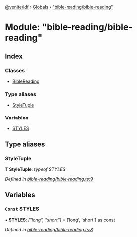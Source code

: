 [@venite/ldf](../README.md) › [Globals](../globals.md) › ["bible-reading/bible-reading"](_bible_reading_bible_reading_.md)

# Module: "bible-reading/bible-reading"

## Index

### Classes

* [BibleReading](../classes/_bible_reading_bible_reading_.biblereading.md)

### Type aliases

* [StyleTuple](_bible_reading_bible_reading_.md#styletuple)

### Variables

* [STYLES](_bible_reading_bible_reading_.md#const-styles)

## Type aliases

###  StyleTuple

Ƭ **StyleTuple**: *typeof STYLES*

*Defined in [bible-reading/bible-reading.ts:9](https://github.com/gbj/venite/blob/59a3431/ldf/src/bible-reading/bible-reading.ts#L9)*

## Variables

### `Const` STYLES

• **STYLES**: *["long", "short"]* = ['long', 'short'] as const

*Defined in [bible-reading/bible-reading.ts:8](https://github.com/gbj/venite/blob/59a3431/ldf/src/bible-reading/bible-reading.ts#L8)*
